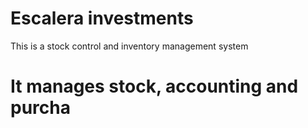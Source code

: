 # Escalera investments
This is a stock control and inventory management system
# It manages stock, accounting and purcha